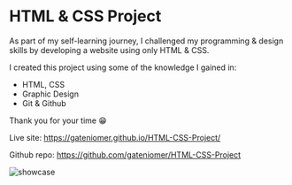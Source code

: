 # HTML & CSS Project
As part of my self-learning journey, I challenged my programming & design skills by developing a website using only HTML & CSS.

I created this project using some of the knowledge I gained in:
- HTML, CSS
- Graphic Design
- Git & Github

Thank you for your time 😁

Live site: https://gateniomer.github.io/HTML-CSS-Project/

Github repo: https://github.com/gateniomer/HTML-CSS-Project

![showcase](./src/assets/showcase.png)
